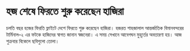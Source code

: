# হজ শেষে ফিরতে শুরু করেছেন হাজিরা

চলতি বছর হজের ফিরতি ফ্লাইটে দেশে ফিরতে শুরু করেছেন হাজিরা। হজরত শাহজালাল আন্তর্জাতিক বিমানবন্দরের টার্মিনাল–২ এর ফটকে হাজিদের স্বাগত জানান স্বজনেরা। এ সময় সেখানে আবেগঘন মুহূর্তের অবতারণা হয়। আজ শুক্রবার বিকেলে ছবিগুলো তোলা।
